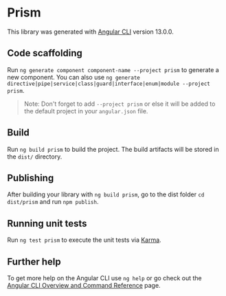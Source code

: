 # Prism

This library was generated with [Angular CLI](https://github.com/angular/angular-cli) version 13.0.0.

## Code scaffolding

Run `ng generate component component-name --project prism` to generate a new component. You can also use `ng generate directive|pipe|service|class|guard|interface|enum|module --project prism`.
> Note: Don't forget to add `--project prism` or else it will be added to the default project in your `angular.json` file. 

## Build

Run `ng build prism` to build the project. The build artifacts will be stored in the `dist/` directory.

## Publishing

After building your library with `ng build prism`, go to the dist folder `cd dist/prism` and run `npm publish`.

## Running unit tests

Run `ng test prism` to execute the unit tests via [Karma](https://karma-runner.github.io).

## Further help

To get more help on the Angular CLI use `ng help` or go check out the [Angular CLI Overview and Command Reference](https://angular.io/cli) page.
